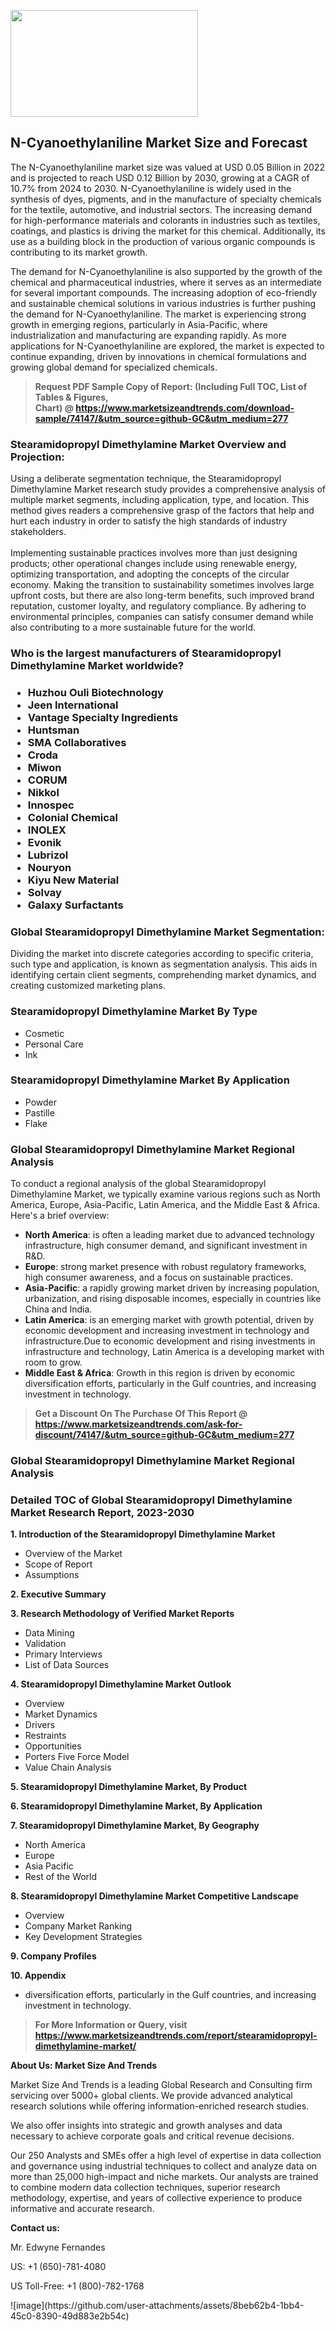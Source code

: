 <p><img class="alignnone size-medium wp-image-20088" src="https://ffe5etoiles.com/wp-content/uploads/2024/12/MST1-300x171.png" alt="" width="300" height="171" /></p><h2>N-Cyanoethylaniline Market Size and Forecast</h2><p>The N-Cyanoethylaniline market size was valued at USD 0.05 Billion in 2022 and is projected to reach USD 0.12 Billion by 2030, growing at a CAGR of 10.7% from 2024 to 2030. N-Cyanoethylaniline is widely used in the synthesis of dyes, pigments, and in the manufacture of specialty chemicals for the textile, automotive, and industrial sectors. The increasing demand for high-performance materials and colorants in industries such as textiles, coatings, and plastics is driving the market for this chemical. Additionally, its use as a building block in the production of various organic compounds is contributing to its market growth.</p><p>The demand for N-Cyanoethylaniline is also supported by the growth of the chemical and pharmaceutical industries, where it serves as an intermediate for several important compounds. The increasing adoption of eco-friendly and sustainable chemical solutions in various industries is further pushing the demand for N-Cyanoethylaniline. The market is experiencing strong growth in emerging regions, particularly in Asia-Pacific, where industrialization and manufacturing are expanding rapidly. As more applications for N-Cyanoethylaniline are explored, the market is expected to continue expanding, driven by innovations in chemical formulations and growing global demand for specialized chemicals.</p></p><blockquote id="" class=""><strong>Request PDF Sample Copy of Report: (Including Full TOC, List of Tables &amp; Figures, Chart)&nbsp;@&nbsp;<strong><a href="https://www.marketsizeandtrends.com/download-sample/74147/&utm_source=github-GC&utm_medium=277" target="_blank">https://www.marketsizeandtrends.com/download-sample/74147/&utm_source=github-GC&utm_medium=277</a></strong></strong></blockquote><h3 id="" class="">Stearamidopropyl Dimethylamine Market&nbsp;Overview and Projection:</h3><p id="" class="">Using a deliberate segmentation technique, the Stearamidopropyl Dimethylamine Market research study provides a comprehensive analysis of multiple market segments, including application, type, and location. This method gives readers a comprehensive grasp of the factors that help and hurt each industry in order to satisfy the high standards of industry stakeholders. <br /> <br />Implementing sustainable practices involves more than just designing products; other operational changes include using renewable energy, optimizing transportation, and adopting the concepts of the circular economy. Making the transition to sustainability sometimes involves large upfront costs, but there are also long-term benefits, such improved brand reputation, customer loyalty, and regulatory compliance. By adhering to environmental principles, companies can satisfy consumer demand while also contributing to a more sustainable future for the world.</p><h3 id="" class="">Who is the largest manufacturers of&nbsp;Stearamidopropyl Dimethylamine Market worldwide?</h3><h3 class=""><p><ul><li>Huzhou Ouli Biotechnology </li><li> Jeen International </li><li> Vantage Specialty Ingredients </li><li> Huntsman </li><li> SMA Collaboratives </li><li> Croda </li><li> Miwon </li><li> CORUM </li><li> Nikkol </li><li> Innospec </li><li> Colonial Chemical </li><li> INOLEX </li><li> Evonik </li><li> Lubrizol </li><li> Nouryon </li><li> Kiyu New Material </li><li> Solvay </li><li> Galaxy Surfactants</li></ul></p></h3><h3 id="" class="">Global&nbsp;Stearamidopropyl Dimethylamine Market Segmentation:</h3><p id="" class="">Dividing the market into discrete categories according to specific criteria, such type and application, is known as segmentation analysis. This aids in identifying certain client segments, comprehending market dynamics, and creating customized marketing plans.</p><h3 id="" class="">Stearamidopropyl Dimethylamine Market&nbsp;By Type</h3><p><p><ul><li>Cosmetic</li><li> Personal Care</li><li> Ink</p></li></ul></p></p><h3 id="" class="">Stearamidopropyl Dimethylamine Market&nbsp;By Application</h3><p class=""><p><ul><li>Powder</li><li> Pastille</li><li> Flake</li></ul></p></p><h3 id="" class="">Global Stearamidopropyl Dimethylamine Market Regional Analysis</h3><p id="" class="">To conduct a regional analysis of the global Stearamidopropyl Dimethylamine Market, we typically examine various regions such as North America, Europe, Asia-Pacific, Latin America, and the Middle East &amp; Africa. Here's a brief overview:</p><ul><li><strong>North America</strong>: is often a leading market due to advanced technology infrastructure, high consumer demand, and significant investment in R&amp;D.</li><li><strong>Europe</strong>: strong market presence with robust regulatory frameworks, high consumer awareness, and a focus on sustainable practices.</li><li><strong>Asia-Pacific</strong>: a rapidly growing market driven by increasing population, urbanization, and rising disposable incomes, especially in countries like China and India.</li><li><strong>Latin America</strong>: is an emerging market with growth potential, driven by economic development and increasing investment in technology and infrastructure.Due to economic development and rising investments in infrastructure and technology, Latin America is a developing market with room to grow.</li><li><strong>Middle East &amp; Africa</strong>: Growth in this region is driven by economic diversification efforts, particularly in the Gulf countries, and increasing investment in technology.</li></ul><blockquote id="" class=""><strong>Get a Discount On The Purchase Of This Report @ <strong><a href="https://www.marketsizeandtrends.com/ask-for-discount/74147/&utm_source=github-GC&utm_medium=277" target="_blank">https://www.marketsizeandtrends.com/ask-for-discount/74147/&utm_source=github-GC&utm_medium=277</a></strong></strong></blockquote><h3 id="" class="">Global Stearamidopropyl Dimethylamine Market Regional Analysis</h3><h3 id="" class="">Detailed TOC of Global Stearamidopropyl Dimethylamine Market Research Report, 2023-2030</h3><p id="" class=""><strong>1. Introduction of the Stearamidopropyl Dimethylamine Market</strong></p><ul><li>Overview of the Market</li><li>Scope of Report</li><li>Assumptions</li></ul><p id="" class=""><strong>2. Executive Summary</strong></p><p id="" class=""><strong>3. Research Methodology of Verified Market Reports</strong></p><ul><li>Data Mining</li><li>Validation</li><li>Primary Interviews</li><li>List of Data Sources</li></ul><p id="" class=""><strong>4. Stearamidopropyl Dimethylamine Market Outlook</strong></p><ul><li>Overview</li><li>Market Dynamics</li><li>Drivers</li><li>Restraints</li><li>Opportunities</li><li>Porters Five Force Model</li><li>Value Chain Analysis</li></ul><p id="" class=""><strong>5. Stearamidopropyl Dimethylamine Market, By Product</strong></p><p id="" class=""><strong>6. Stearamidopropyl Dimethylamine Market, By Application</strong></p><p id="" class=""><strong>7. Stearamidopropyl Dimethylamine Market, By Geography</strong></p><ul><li>North America</li><li>Europe</li><li>Asia Pacific</li><li>Rest of the World</li></ul><p id="" class=""><strong>8. Stearamidopropyl Dimethylamine Market Competitive Landscape</strong></p><ul><li>Overview</li><li>Company Market Ranking</li><li>Key Development Strategies</li></ul><p id="" class=""><strong>9. Company Profiles</strong></p><p id="" class=""><strong>10. Appendix</strong></p><ul><li>diversification efforts, particularly in the Gulf countries, and increasing investment in technology.</li></ul><blockquote id="" class=""><strong>For More Information or Query, visit <strong><strong><a href="https://www.marketsizeandtrends.com/report/stearamidopropyl-dimethylamine-market/" target="_blank">https://www.marketsizeandtrends.com/report/stearamidopropyl-dimethylamine-market/</a></strong></strong></strong></blockquote><p id="" class=""><strong>About Us: Market Size And Trends</strong></p><p id="" class="">Market Size And Trends is a leading Global Research and Consulting firm servicing over 5000+ global clients. We provide advanced analytical research solutions while offering information-enriched research studies.</p><p id="" class="">We also offer insights into strategic and growth analyses and data necessary to achieve corporate goals and critical revenue decisions.</p><p id="" class="">Our 250 Analysts and SMEs offer a high level of expertise in data collection and governance using industrial techniques to collect and analyze data on more than 25,000 high-impact and niche markets. Our analysts are trained to combine modern data collection techniques, superior research methodology, expertise, and years of collective experience to produce informative and accurate research.</p><p id="" class=""><strong>Contact us:</strong></p><p id="" class="">Mr. Edwyne Fernandes</p><p id="" class="">US: +1 (650)-781-4080</p><p id="" class="">US Toll-Free: +1 (800)-782-1768</p>
![image](https://github.com/user-attachments/assets/8beb62b4-1bb4-45c0-8390-49d883e2b54c)
